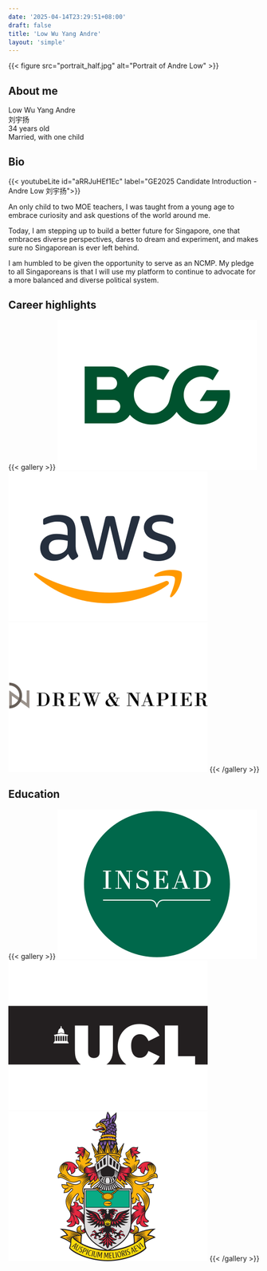```yaml
---
date: '2025-04-14T23:29:51+08:00'
draft: false
title: 'Low Wu Yang Andre'
layout: 'simple'
---
```


{{< figure
    src="portrait_half.jpg"
    alt="Portrait of Andre Low"
    >}}

## About me

Low Wu Yang Andre  
刘宇扬  
34 years old  
Married, with one child

## Bio

{{< youtubeLite id="aRRJuHEf1Ec" label="GE2025 Candidate Introduction - Andre Low 刘宇扬">}}

An only child to two MOE teachers, I was taught from a young age to embrace curiosity and ask questions of the world around me.

Today, I am stepping up to build a better future for Singapore, one that embraces diverse perspectives, dares to dream and experiment, and makes sure no Singaporean is ever left behind.

I am humbled to be given the opportunity to serve as an NCMP. My pledge to all Singaporeans is that I will use my platform to continue to advocate for a more balanced and diverse political system.

## Career highlights

{{< gallery >}}
  <img src="logos/bcg_full.png" alt="Boston Consulting Group (BCG)" title="Boston Consulting Group (BCG)" class="grid-w33" />
  <img src="logos/aws_full.png" alt="Amazon Web Services (AWS)" title="Amazon Web Services (AWS)" class="grid-w33" />
  <img src="logos/d&n_full.png" alt="Drew & Napier" title="Drew & Napier" class="grid-w33" />
{{< /gallery >}}

## Education

{{< gallery >}}
  <img src="logos/insead_full.png" alt="INSEAD: Master of Business Administration" title="INSEAD: Master of Business Administration" class="grid-w33" />
  <img src="logos/ucl_full.png" alt="UCL: Bachelor of Laws (LLB)" title="UCL: Bachelor of Laws (LLB)" class="grid-w33" />
  <img src="logos/ri_full.png" alt="Raffles Institution" title="Raffles Institution" class="grid-w33" />
{{< /gallery >}}